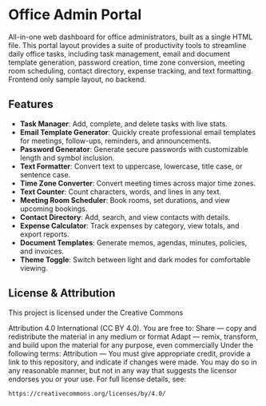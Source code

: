 # Office Admin Portal

All-in-one web dashboard for office administrators, built as a single HTML file. This portal layout provides a suite of productivity tools to streamline daily office tasks, including task management, email and document template generation, password creation, time zone conversion, meeting room scheduling, contact directory, expense tracking, and text formatting. Frontend only sample layout, no backend.

## Features

- **Task Manager**: Add, complete, and delete tasks with live stats.
- **Email Template Generator**: Quickly create professional email templates for meetings, follow-ups, reminders, and announcements.
- **Password Generator**: Generate secure passwords with customizable length and symbol inclusion.
- **Text Formatter**: Convert text to uppercase, lowercase, title case, or sentence case.
- **Time Zone Converter**: Convert meeting times across major time zones.
- **Text Counter**: Count characters, words, and lines in any text.
- **Meeting Room Scheduler**: Book rooms, set durations, and view upcoming bookings.
- **Contact Directory**: Add, search, and view contacts with details.
- **Expense Calculator**: Track expenses by category, view totals, and export reports.
- **Document Templates**: Generate memos, agendas, minutes, policies, and invoices.
- **Theme Toggle**: Switch between light and dark modes for comfortable viewing.

## License & Attribution

This project is licensed under the Creative Commons

Attribution 4.0 International (CC BY 4.0). You are free to: Share — copy and redistribute the material in any medium or format Adapt — remix, transform, and build upon the material for any purpose, even commercially Under the following terms: Attribution — You must give appropriate credit, provide a link to this repository, and indicate if changes were made. You may do so in any reasonable manner, but not in any way that suggests the licensor endorses you or your use. For full license details, see:

```
https://creativecommons.org/licenses/by/4.0/
```
